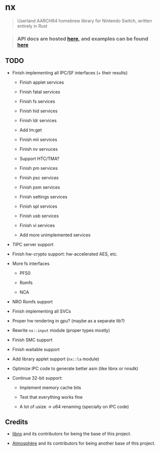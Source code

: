 
# nx

> Userland AARCH64 homebrew library for Nintendo Switch, written entirely in Rust

> ### API docs are hosted [here](https://aarch64-switch-rs.github.io/nx/), and examples can be found [here](https://github.com/aarch64-switch-rs/examples)

## TODO

- Finish implementing all IPC/SF interfaces (+ their results)

  - Finish applet services

  - Finish fatal services

  - Finish fs services

  - Finish hid services

  - Finish ldr services

  - Add lm:get

  - Finish mii services

  - Finish nv servuces

  - Support HTC/TMA?

  - Finish pm services

  - Finish psc services

  - Finish psm services

  - Finish settings services

  - Finish spl services

  - Finish usb services

  - Finish vi services

  - Add more unimplemented services

- TIPC server support

- Finish hw-crypto support: hw-accelerated AES, etc.

- More fs interfaces

  - PFS0

  - Romfs

  - NCA

- NRO Romfs support

- Finish implementing all SVCs

- Proper hw rendering in gpu? (maybe as a separate lib?)

- Rewrite `nx::input` module (proper types mostly)

- Finish SMC support

- Finish waitable support

- Add library applet support (`nx::la` module)

- Optimize IPC code to generate better asm (like libnx or nnsdk)

- Continue 32-bit support:

  - Implement memory cache bits

  - Test that everything works fine

  - A lot of usize -> u64 renaming (specially on IPC code)

## Credits

- [libnx](https://github.com/switchbrew/libnx) and its contributors for being the base of this project.

- [Atmosphère](https://github.com/Atmosphere-NX/Atmosphere) and its contributors for being another base of this project.